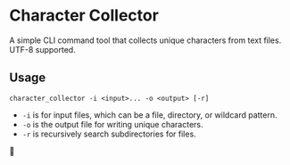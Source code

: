 # Character Collector

A simple CLI command tool that collects unique characters from text files. UTF-8 supported.

## Usage

```
character_collector -i <input>... -o <output> [-r]
```

* `-i` is for input files, which can be a file, directory, or wildcard pattern.
* `-o` is the output file for writing unique characters.
* `-r` is recursively search subdirectories for files.

🦀